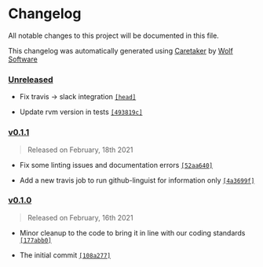 # Changelog

All notable changes to this project will be documented in this file.


This changelog was automatically generated using [Caretaker](https://github.com/DevelopersToolbox/caretaker) by [Wolf Software](https://github.com/WolfSoftware)

### [Unreleased](https://github.com/GitToolbox/git-hook-multiplexer/compare/v0.1.2...HEAD)

- Fix travis -> slack integration [`[head]`](https://github.com/GitToolbox/git-hook-multiplexer/commit/)

- Update rvm version in tests [`[493819c]`](https://github.com/GitToolbox/git-hook-multiplexer/commit/493819ccdaf942680067c411cea33c3c9295d49e)

### [v0.1.1](https://github.com/GitToolbox/git-hook-multiplexer/compare/v0.1.0...v0.1.1)

> Released on February, 18th 2021

- Fix some linting issues and documentation errors [`[52aa640]`](https://github.com/GitToolbox/git-hook-multiplexer/commit/52aa64062da349d717bc47ff8967bdcb8f6ac62d)

- Add a new travis job to run github-linguist for information only [`[4a3699f]`](https://github.com/GitToolbox/git-hook-multiplexer/commit/4a3699f8ba555c0433121e0a70aa600e257f2f71)

### [v0.1.0](https://github.com/GitToolbox/git-hook-multiplexer/releases/v0.1.0)

> Released on February, 16th 2021

- Minor cleanup to the code to bring it in line with our coding standards [`[177abb0]`](https://github.com/GitToolbox/git-hook-multiplexer/commit/177abb0a94d254313d19dcea3704a9dce56084fc)

- The initial commit [`[108a277]`](https://github.com/GitToolbox/git-hook-multiplexer/commit/108a277a368b6e0924663bf16c73dbef0abea46e)


